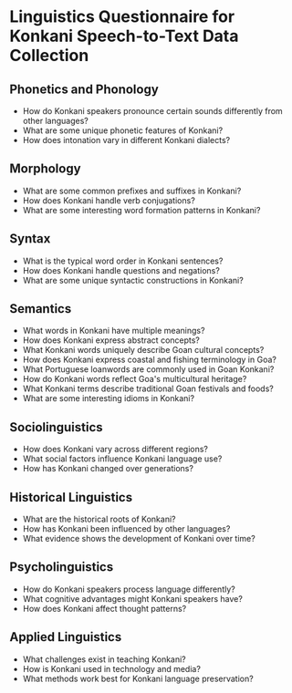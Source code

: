 # Linguistics Questionnaire for Konkani Speech-to-Text Data Collection

## Phonetics and Phonology

- How do Konkani speakers pronounce certain sounds differently from other languages?
- What are some unique phonetic features of Konkani?
- How does intonation vary in different Konkani dialects?

## Morphology

- What are some common prefixes and suffixes in Konkani?
- How does Konkani handle verb conjugations?
- What are some interesting word formation patterns in Konkani?

## Syntax

- What is the typical word order in Konkani sentences?
- How does Konkani handle questions and negations?
- What are some unique syntactic constructions in Konkani?

## Semantics

- What words in Konkani have multiple meanings?
- How does Konkani express abstract concepts?
- What Konkani words uniquely describe Goan cultural concepts?
- How does Konkani express coastal and fishing terminology in Goa?
- What Portuguese loanwords are commonly used in Goan Konkani?
- How do Konkani words reflect Goa's multicultural heritage?
- What Konkani terms describe traditional Goan festivals and foods?
- What are some interesting idioms in Konkani?

## Sociolinguistics

- How does Konkani vary across different regions?
- What social factors influence Konkani language use?
- How has Konkani changed over generations?

## Historical Linguistics

- What are the historical roots of Konkani?
- How has Konkani been influenced by other languages?
- What evidence shows the development of Konkani over time?

## Psycholinguistics

- How do Konkani speakers process language differently?
- What cognitive advantages might Konkani speakers have?
- How does Konkani affect thought patterns?

## Applied Linguistics

- What challenges exist in teaching Konkani?
- How is Konkani used in technology and media?
- What methods work best for Konkani language preservation?
